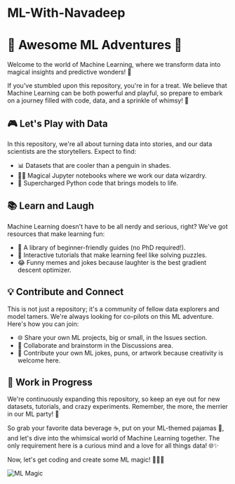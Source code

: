 # ML-With-Navadeep
# 🚀 Awesome ML Adventures 🤖

Welcome to the world of Machine Learning, where we transform data into magical insights and predictive wonders! 🌟

If you've stumbled upon this repository, you're in for a treat. We believe that Machine Learning can be both powerful and playful, so prepare to embark on a journey filled with code, data, and a sprinkle of whimsy! 🌈

## 🎮 Let's Play with Data

In this repository, we're all about turning data into stories, and our data scientists are the storytellers. Expect to find:

- 📊 Datasets that are cooler than a penguin in shades.
- 🧙‍♂️ Magical Jupyter notebooks where we work our data wizardry.
- 🤖 Supercharged Python code that brings models to life.

## 📚 Learn and Laugh

Machine Learning doesn't have to be all nerdy and serious, right? We've got resources that make learning fun:

- 📖 A library of beginner-friendly guides (no PhD required!).
- 🧩 Interactive tutorials that make learning feel like solving puzzles.
- 😂 Funny memes and jokes because laughter is the best gradient descent optimizer.

## 💡 Contribute and Connect

This is not just a repository; it's a community of fellow data explorers and model tamers. We're always looking for co-pilots on this ML adventure. Here's how you can join:

- 🌐 Share your own ML projects, big or small, in the Issues section.
- 🤝 Collaborate and brainstorm in the Discussions area.
- 🎉 Contribute your own ML jokes, puns, or artwork because creativity is welcome here.

## 🚧 Work in Progress

We're continuously expanding this repository, so keep an eye out for new datasets, tutorials, and crazy experiments. Remember, the more, the merrier in our ML party! 🥳

So grab your favorite data beverage ☕️, put on your ML-themed pajamas 👕, and let's dive into the whimsical world of Machine Learning together. The only requirement here is a curious mind and a love for all things data! 🌐✨

Now, let's get coding and create some ML magic! 🧙‍♀️💫

![ML Magic](https://media.giphy.com/media/12NUbkX6p4xOO4/giphy.gif)
